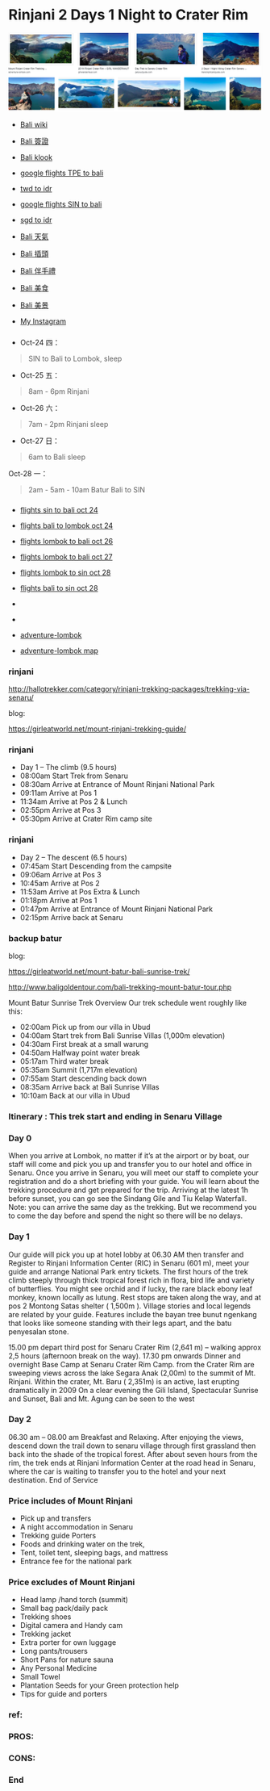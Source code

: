 # Rinjani 2 Days 1 Night to Crater Rim
![f2](https://github.com/HCH1/blog/blob/master/fig/rinjani3.png)

- [Bali wiki](https://www.google.com.tw/search?source=hp&ei=JzIkXMrUB42y9QOcxZ6YAg&q=Bali+wiki)
- [Bali 簽證](https://www.google.com.tw/search?source=hp&ei=JzIkXMrUB42y9QOcxZ6YAg&q=Bali+簽證)
- [Bali klook](https://www.google.com.tw/search?source=hp&ei=JzIkXMrUB42y9QOcxZ6YAg&q=Bali+klook)

- [google flights TPE to bali](https://www.google.com.tw/search?source=hp&ei=JzIkXMrUB42y9QOcxZ6YAg&q=google+flights+TPE+to+bali)
- [twd to idr](https://www.google.com.tw/search?source=hp&ei=JzIkXMrUB42y9QOcxZ6YAg&q=twd+to+idr)
- [google flights SIN to bali](https://www.google.com.tw/search?source=hp&ei=JzIkXMrUB42y9QOcxZ6YAg&q=google+flights+SIN+to+bali)
- [sgd to idr](https://www.google.com.tw/search?source=hp&ei=JzIkXMrUB42y9QOcxZ6YAg&q=sgd+to+idr)
- [Bali 天氣](https://www.google.com.tw/search?source=hp&ei=JzIkXMrUB42y9QOcxZ6YAg&q=Bali+天氣)
- [Bali 插頭](https://www.google.com.tw/search?source=hp&ei=JzIkXMrUB42y9QOcxZ6YAg&q=Bali+插頭)
- [Bali 伴手禮](https://www.google.com.tw/search?source=hp&ei=JzIkXMrUB42y9QOcxZ6YAg&q=Bali+伴手禮)
- [Bali 美食](https://www.google.com.tw/search?source=hp&ei=JzIkXMrUB42y9QOcxZ6YAg&q=Bali+美食)
- [Bali 美景](https://www.google.com.tw/search?source=hp&ei=JzIkXMrUB42y9QOcxZ6YAg&q=Bali+美景)
- [My Instagram](https://www.instagram.com/redbox111)

###
- Oct-24 四：
> SIN to Bali to Lombok, sleep

- Oct-25 五：
> 8am - 6pm Rinjani

- Oct-26 六：
> 7am - 2pm Rinjani
> sleep

- Oct-27 日：
> 6am to Bali
> sleep 

Oct-28 一：
> 2am - 5am - 10am Batur
> Bali to SIN

###
- [flights sin to bali oct 24](hhttps://www.google.com.sg/flights?hl=zh-TW&authuser=1&lite=0#flt=/m/06t2t.DPS.2019-10-24;c:SGD;e:1;sd:1;t:f;tt:o)

- [flights bali to lombok oct 24](https://www.google.com.sg/flights?hl=zh-TW&authuser=1&lite=0#flt=DPS.LOP.2019-10-24;c:SGD;e:1;sd:1;t:f;tt:o)

- [flights lombok to bali oct 26](https://www.google.com.tw/flights?lite=0#flt=LOP.DPS.2019-10-26;c:SGD;e:1;sd:1;t:f;tt:o)

- [flights lombok to bali oct 27](https://www.google.com.tw/flights?lite=0#flt=LOP.DPS.2019-10-27;c:SGD;e:1;sd:1;t:f;tt:o)

- [flights lombok to sin oct 28](https://www.google.com.sg/search?hl=zh-TW&authuser=1&ei=nKdbXdnEF4jXvgTcpI6ACA&q=flights+lombok+to+sin+oct+28&oq=flights+lombok+to+sin+oct+28&gs_l=psy-ab.3...40408.47957..48455...0.0..0.110.1035.13j1......0....1..gws-wiz.......35i39.Ue6wrq6SyFQ&ved=0ahUKEwjZgqjS_JDkAhWIq48KHVySA4AQ4dUDCAo&uact=5)

- [flights bali to sin oct 28](https://www.google.com.tw/flights?lite=0#flt=DPS./m/06t2t.2019-10-28;c:SGD;e:1;sd:1;t:f;tt:o)

- []()
- []()
- [adventure-lombok](https://adventure-lombok.com/mount-rinjani/aik-berik-trekking/)
- [adventure-lombok map](https://www.google.com/maps/d/u/0/viewer?mid=1XQ1m6LEJwab41SdqvqqzLl39zOQWI3Uw&ll=-8.432139201992964%2C116.42628301563741&z=12)

### rinjani
http://hallotrekker.com/category/rinjani-trekking-packages/trekking-via-senaru/

blog:

https://girleatworld.net/mount-rinjani-trekking-guide/

### rinjani
- Day 1 – The climb (9.5 hours)
- 08:00am	Start Trek from Senaru
- 08:30am	Arrive at Entrance of Mount Rinjani National Park
- 09:11am	Arrive at Pos 1
- 11:34am	Arrive at Pos 2 & Lunch
- 02:55pm	Arrive at Pos 3
- 05:30pm	Arrive at Crater Rim camp site
### rinjani
- Day 2 – The descent (6.5 hours)
- 07:45am	Start Descending from the campsite
- 09:06am	Arrive at Pos 3
- 10:45am	Arrive at Pos 2
- 11:53am	Arrive at Pos Extra & Lunch
- 01:18pm	Arrive at Pos 1
- 01:47pm	Arrive at Entrance of Mount Rinjani National Park
- 02:15pm	Arrive back at Senaru
### backup batur 
blog:

https://girleatworld.net/mount-batur-bali-sunrise-trek/

http://www.baligoldentour.com/bali-trekking-mount-batur-tour.php

Mount Batur Sunrise Trek Overview
Our trek schedule went roughly like this:

- 02:00am	Pick up from our villa in Ubud
- 04:00am	Start trek from Bali Sunrise Villas (1,000m elevation)
- 04:30am	First break at a small warung
- 04:50am	Halfway point water break
- 05:17am	Third water break
- 05:35am	Summit (1,717m elevation)
- 07:55am	Start descending back down
- 08:35am	Arrive back at Bali Sunrise Villas
- 10:10am	Back at our villa in Ubud

### Itinerary : This trek start and ending in Senaru Village

### Day 0

When you arrive at Lombok, no matter if it’s at the airport or by boat, our staff will come and pick you up and transfer you to our hotel and office in Senaru. Once you arrive in Senaru, you will meet our staff to complete your registration and do a short briefing with your guide. You will learn about the trekking procedure and get prepared for the trip. Arriving at the latest 1h before sunset, you can go see the Sindang Gile and Tiu Kelap Waterfall. Note: you can arrive the same day as the trekking. But we recommend you to come the day before and spend the night so there will be no delays.

### Day 1

Our guide will pick you up at hotel lobby at 06.30 AM then transfer and Register to Rinjani Information Center (RIC) in Senaru (601 m), meet your guide and arrange National Park entry tickets. The first hours of the trek climb steeply through thick tropical forest rich in flora, bird life and variety of butterflies. You might see orchid and if lucky, the rare black ebony leaf monkey, known locally as lutung. Rest stops are taken along the way, and at pos 2 Montong Satas shelter ( 1,500m ). Village stories and local legends are related by your guide. Features include the bayan tree bunut ngenkang that looks like someone standing with their legs apart, and the batu penyesalan stone.

15.00 pm depart third post for Senaru Crater Rim (2,641 m) – walking approx 2,5 hours (afternoon break on the way). 17.30 pm onwards Dinner and overnight Base Camp at Senaru Crater Rim Camp. from the Crater Rim are sweeping views across the lake Segara Anak (2,00m) to the summit of Mt. Rinjani. Within the crater, Mt. Baru ( 2,351m) is an active, last erupting dramatically in 2009 On a clear evening the Gili Island, Spectacular Sunrise and Sunset, Bali and Mt. Agung can be seen to the west

### Day 2

06.30 am – 08.00 am Breakfast and Relaxing. After enjoying the views, descend down the trail down to senaru village through first grassland then back into the shade of the tropical forest. After about seven hours from the rim, the trek ends at Rinjani Information Center at the road head in Senaru, where the car is waiting to transfer you to the hotel and your next destination. End of Service

### Price includes of Mount Rinjani

- Pick up and transfers
- A night accommodation in Senaru
- Trekking guide Porters
- Foods and drinking water on the trek,
- Tent, toilet tent, sleeping bags, and mattress
- Entrance fee for the national park

### Price excludes of Mount Rinjani

- Head lamp /hand torch (summit)
- Small bag pack/daily pack
- Trekking shoes
- Digital camera and Handy cam
- Trekking jacket
- Extra porter for own luggage
- Long pants/trousers
- Short Pans for nature sauna
- Any Personal Medicine
- Small Towel
- Plantation Seeds for your Green protection help
- Tips for guide and porters

### ref:
### []()
### PROS:
### CONS:
### 
### End
